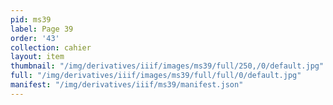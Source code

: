 ```yaml
---
pid: ms39
label: Page 39
order: '43'
collection: cahier
layout: item
thumbnail: "/img/derivatives/iiif/images/ms39/full/250,/0/default.jpg"
full: "/img/derivatives/iiif/images/ms39/full/full/0/default.jpg"
manifest: "/img/derivatives/iiif/ms39/manifest.json"
---
```

